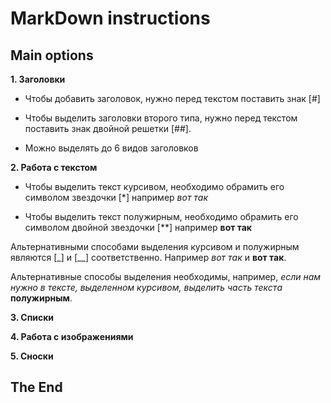 # MarkDown instructions

## Main options

**1. Заголовки**

+ Чтобы добавить заголовок, нужно перед текстом поставить знак [#]

+ Чтобы выделить заголовки второго типа, нужно перед текстом поставить знак двойной решетки [##].

+ Можно выделять до 6 видов заголовков

**2. Работа с текстом**


* Чтобы выделить текст курсивом, необходимо обрамить его символом звездочки [*] например *вот так*

* Чтобы выделить текст полужирным, необходимо обрамить его символом двойной звездочки [**] например **вот так**

Альтернативными способами выделения курсивом и полужирным являются [_] и [__] соответственно. Например _вот так_ и __вот так__.

Альтернативные способы выделения необходимы, например, *если нам нужно в тексте, выделенном курсивом, выделить часть текста* __полужирным__.

**3. Списки**

**4. Работа с изображениями**

**5. Сноски**

## The End 
